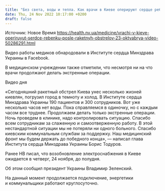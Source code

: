 ```yaml
---
title: "Без света, воды и тепла. Как врачи в Киеве оперируют сердце ребенку после ракетного обстрела 23 ноября — видео, которое должны увидеть все"
date: Thu, 24 Nov 2022 10:17:00 +0200
draft: false
---
```

Источник: Новое Время https://health.nv.ua/medicine/vrachi-v-kieve-operiruyut-serdce-rebenku-posle-raketnyh-obstrelov-23-oktyabrya-video-50286291.html


Видео работы медиков обнародовали в Институте сердца Минздрава Украины в Facebook.

В медицинском учреждении также отметили, что несмотря ни на что врачи продолжают делать экстренные операции.

 Видео дня   

«Сегодняшний ракетный обстрел Киева унес несколько жизней киевлян, погрузил город в темноту и холод. В Институте сердца Минздрава Украины 190 пациентов и 300 сотрудников. Вот уже несколько часов нет воды. Пока справляемся в одиночку, но с каждым часом все труднее. Продолжаем делать только экстренные операции. Ночь проведем в клинике, надо контролировать ситуацию. Спасибо всем сотрудникам за слаженную и самоотверженную работу. В этой нестандартной ситуации мы не потеряли ни одного больного. Спасибо киевским коммунальным службам за поддержку. Наш медицинский фронт мы будем держать до победного конца», — написал глава Института сердца Минздрава Украины Борис Тодуров.

 Ранее НВ писал, что возобновление электроснабжения в Киеве ожидается в четверг, 24 ноября, до полудня.

Об этом сообщил президент Украины Владимир Зеленский.

На данный момент продолжается подключение, энергетики и коммунальщики работают круглосуточно.
